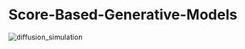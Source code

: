 # Score-Based-Generative-Models

![diffusion_simulation](https://github.com/user-attachments/assets/7392454f-b8ae-4461-b276-638eab96077d)

